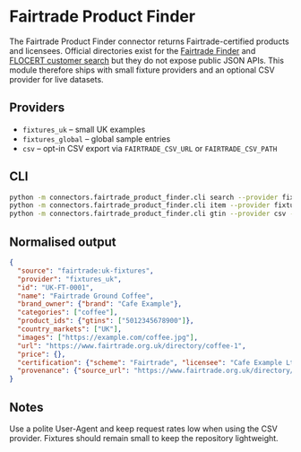 # Fairtrade Product Finder

The Fairtrade Product Finder connector returns Fairtrade-certified products and
licensees. Official directories exist for the [Fairtrade Finder](https://www.fairtrade.org.uk/fairtrade-products/)
and [FLOCERT customer search](https://www.flocert.net/solutions/fairtrade-services/fairtrade-customer-search/)
but they do not expose public JSON APIs. This module therefore ships with small
fixture providers and an optional CSV provider for live datasets.

## Providers

- `fixtures_uk` – small UK examples
- `fixtures_global` – global sample entries
- `csv` – opt-in CSV export via `FAIRTRADE_CSV_URL` or `FAIRTRADE_CSV_PATH`

## CLI

```bash
python -m connectors.fairtrade_product_finder.cli search --provider fixtures_uk --q "coffee" --limit 5
python -m connectors.fairtrade_product_finder.cli item --provider fixtures_uk --id "UK-FT-0001"
python -m connectors.fairtrade_product_finder.cli gtin --provider csv --gtin 5051234567890
```

## Normalised output

```json
{
  "source": "fairtrade:uk-fixtures",
  "provider": "fixtures_uk",
  "id": "UK-FT-0001",
  "name": "Fairtrade Ground Coffee",
  "brand_owner": {"brand": "Cafe Example"},
  "categories": ["coffee"],
  "product_ids": {"gtins": ["5012345678900"]},
  "country_markets": ["UK"],
  "images": ["https://example.com/coffee.jpg"],
  "url": "https://www.fairtrade.org.uk/directory/coffee-1",
  "price": {},
  "certification": {"scheme": "Fairtrade", "licensee": "Cafe Example Ltd", "scope": "UK"},
  "provenance": {"source_url": "https://www.fairtrade.org.uk/directory/coffee-1"}
}
```

## Notes

Use a polite User-Agent and keep request rates low when using the CSV provider.
Fixtures should remain small to keep the repository lightweight.

